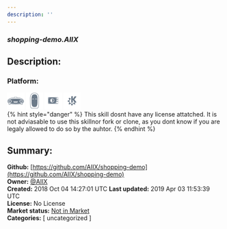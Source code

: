 ```yaml
---
description: ''
---
```


### _shopping-demo.AIIX_  
## Description:  
  
  
  
### Platform:  
 ![Mark I](../.gitbook/assets/mark-1-icon.png)  ![Mark II](../.gitbook/assets/mark-2-icon.png)  ![Picroft](../.gitbook/assets/picroft-icon.png)  ![plasmoid](../.gitbook/assets/kde.png)   
{% hint style="danger" %}
This skill dosnt have any license attatched. It is not adviasable to use this skillnor fork or clone, as you dont know if you are legaly allowed to do so by the auhtor.
{% endhint %}
  
## Summary:  
**Github:** [https://github.com/AIIX/shopping-demo](https://github.com/AIIX/shopping-demo)  
**Owner:** [@AIIX](https://github.com/AIIX)  
**Created:** 2018 Oct 04 14:27:01 UTC  **Last updated:** 2019 Apr 03 11:53:39 UTC  
**License:** No License  
**Market status:** [Not in Market](https://market.mycroft.ai/skill/)  
**Categories:** [ uncategorized ]   
